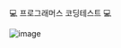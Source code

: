 💻 프로그래머스 코딩테스트 💻


![image](https://github.com/user-attachments/assets/1a3cf360-f044-470a-850e-6b8bcc080bcd)
